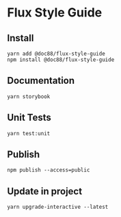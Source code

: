 # Flux Style Guide

## Install 
```
yarn add @doc88/flux-style-guide
npm install @doc88/flux-style-guide
```

## Documentation
```
yarn storybook
```

## Unit Tests
```
yarn test:unit
```

## Publish
```
npm publish --access=public
```
## Update in project
```
yarn upgrade-interactive --latest
```
